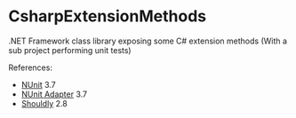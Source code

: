 # CsharpExtensionMethods

.NET Framework class library exposing some C# extension methods (With a sub project performing unit tests)

References:
- [NUnit](https://github.com/nunit/docs/wiki) 3.7
- [NUnit Adapter](https://github.com/nunit/docs/wiki/Visual-Studio-Test-Adapter) 3.7
- [Shouldly](https://github.com/shouldly/shouldly) 2.8
